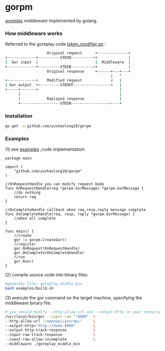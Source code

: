 # gorpm
[goreplay](https://github.com/buger/goreplay) middleware implemented by golang.

### How middleware works
Referred to the goreplay code [token_modifier.go](https://github.com/buger/goreplay/blob/master/examples/middleware/token_modifier.go) :
```bash
                   Original request      +--------------+
+-------------+----------STDIN---------->+              |
|  Gor input  |                          |  Middleware  |
+-------------+----------STDIN---------->+              |
                   Original response     +------+---+---+
                                                |   ^
+-------------+    Modified request             v   |
| Gor output  +<---------STDOUT-----------------+   |
+-----+-------+                                     |
      |                                             |
      |            Replayed response                |
      +------------------STDIN----------------->----+
```



### Installation

```bash
go get -u github.com/yushaolong10/gorpm
```

### Examples

(1) see [examples](https://github.com/yushaolong10/gorpm/tree/master/examples) ,code implementation:
```golang
package main

import (
	"github.com/yushaolong10/gorpm"
)

//OnRequestHandle you can modify request body
func OnRequestHandle(req *gorpm.GorMessage) *gorpm.GorMessage {
	//do nothing
	return req
}

//OnCompleteHandle callback when req,resp,reply message complete 
func OnCompleteHandle(req, resp, reply *gorpm.GorMessage) {
	//when all complete
}

func main() {
	//create
	gor := gorpm.CreateGor()
	//register
	gor.OnRequest(OnRequestHandle)
	gor.OnComplete(OnCompleteHandle)
	//run 
	gor.Run()
}
```
(2) compile source code into binary files:
```bash
#generate file: goreplay_middle_bin
bash examples/build.sh
```
(3) execute the gor command on the target machine, specifying the middleware binary file:
```bash
# you should modify --http-allow-url and --output-http in your scenario.
/usr/local/bin/gor --input-raw ":8080"  \
--http-allow-url "/openapi/yourapi"     \
--output-http="http://demo:8080"        \
--output-http-track-response            \
--input-raw-track-response              \
--input-raw-allow-incomplete            \
--middleware ./goreplay_middle_bin 
```


